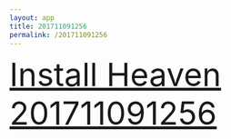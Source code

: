 ```yaml
---
layout: app
title: 201711091256
permalink: /201711091256
---
```

<div class="pure-g">
    <div class="pure-u-1-1" style="font-size: 4em">
        <a class="pure-button-primary" href="itms-services://?action=download-manifest&url=https%3A%2F%2Flitsungyisigono.github.io%2FTestScript%2Fmanifests%2F201711091256.plist"><i class="fa fa-download" aria-hidden="true"></i>Install Heaven 201711091256</a>
    </div>
</div>